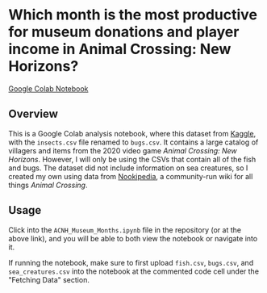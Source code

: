 # Which month is the most productive for museum donations and player income in Animal Crossing: New Horizons?
[Google Colab Notebook](https://colab.research.google.com/github/vmagdangal/acnh-best-museum-month-analysis/blob/main/ACNH_Museum_Months.ipynb)

## Overview
This is a Google Colab analysis notebook, where this dataset from [Kaggle](https://catalog.data.gov/dataset/ncrn-bird-monitoring-data-2007-2017), with the `insects.csv` file renamed to `bugs.csv`. It contains a large catalog of villagers and items from the 2020 video game *Animal Crossing: New Horizons*. However, I will only be using the CSVs that contain all of the fish and bugs. The dataset did not include information on sea creatures, so I created my own using data from [Nookipedia](https://nookipedia.com/wiki/Sea_creature/New_Horizons), a community-run wiki for all things *Animal Crossing*.

## Usage
Click into the `ACNH_Museum_Months.ipynb` file in the repository (or at the above link), and you will be able to both view the notebook or navigate into it.

If running the notebook, make sure to first upload `fish.csv`, `bugs.csv`, and `sea_creatures.csv` into the notebook at the commented code cell under the "Fetching Data" section.
